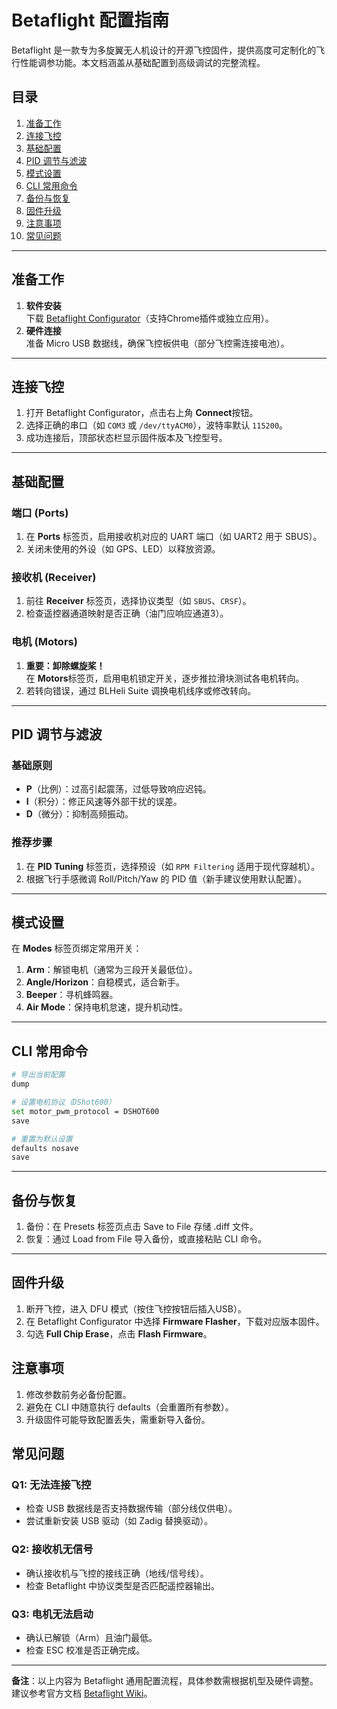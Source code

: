 # Betaflight 配置指南

Betaflight 是一款专为多旋翼无人机设计的开源飞控固件，提供高度可定制化的飞行性能调参功能。本文档涵盖从基础配置到高级调试的完整流程。

## 目录
1. [准备工作](#准备工作)
2. [连接飞控](#连接飞控)
3. [基础配置](#基础配置)
4. [PID 调节与滤波](#pid-调节与滤波)
5. [模式设置](#模式设置)
6. [CLI 常用命令](#cli-常用命令)
7. [备份与恢复](#备份与恢复)
8. [固件升级](#固件升级)
9. [注意事项](#注意事项)
10. [常见问题](#常见问题)

---

## 准备工作
1. ​**软件安装**​  
   下载 [Betaflight Configurator](https://github.com/betaflight/betaflight-configurator/releases)（支持Chrome插件或独立应用）。
2. ​**硬件连接**​  
   准备 Micro USB 数据线，确保飞控板供电（部分飞控需连接电池）。

---

## 连接飞控
1. 打开 Betaflight Configurator，点击右上角 ​**Connect**​ 按钮。
2. 选择正确的串口（如 `COM3` 或 `/dev/ttyACM0`），波特率默认 `115200`。
3. 成功连接后，顶部状态栏显示固件版本及飞控型号。

---

## 基础配置
### 端口 (Ports)
1. 在 ​**Ports**​ 标签页，启用接收机对应的 UART 端口（如 UART2 用于 SBUS）。
2. 关闭未使用的外设（如 GPS、LED）以释放资源。

### 接收机 (Receiver)
1. 前往 ​**Receiver**​ 标签页，选择协议类型（如 `SBUS`、`CRSF`）。
2. 检查遥控器通道映射是否正确（油门应响应通道3）。

### 电机 (Motors)
1. ​**重要：卸除螺旋桨！​**​  
   在 ​**Motors**​ 标签页，启用电机锁定开关，逐步推拉滑块测试各电机转向。
2. 若转向错误，通过 BLHeli Suite 调换电机线序或修改转向。

---

## PID 调节与滤波
### 基础原则
- ​**P**​（比例）：过高引起震荡，过低导致响应迟钝。
- ​**I**​（积分）：修正风速等外部干扰的误差。
- ​**D**​（微分）：抑制高频振动。

### 推荐步骤
1. 在 ​**PID Tuning**​ 标签页，选择预设（如 `RPM Filtering` 适用于现代穿越机）。
2. 根据飞行手感微调 Roll/Pitch/Yaw 的 PID 值（新手建议使用默认配置）。

---

## 模式设置
在 ​**Modes**​ 标签页绑定常用开关：
1. ​**Arm**​：解锁电机（通常为三段开关最低位）。
2. ​**Angle/Horizon**​：自稳模式，适合新手。
3. ​**Beeper**​：寻机蜂鸣器。
4. ​**Air Mode**​：保持电机怠速，提升机动性。

---

## CLI 常用命令
```bash
# 导出当前配置
dump

# 设置电机协议（DShot600）
set motor_pwm_protocol = DSHOT600
save

# 重置为默认设置
defaults nosave
save
```

--- 

## 备份与恢复
1. 备份​：在 ​Presets​ 标签页点击 ​Save to File​ 存储 .diff 文件。
2. ​恢复​：通过 ​Load from File​ 导入备份，或直接粘贴 CLI 命令。

---

## 固件升级
1. 断开飞控，进入 DFU 模式（按住飞控按钮后插入USB）。
2. 在 Betaflight Configurator 中选择 **​Firmware Flasher**，下载对应版本固件。
3. 勾选 **​Full Chip Erase**，点击 **​Flash Firmware**。

## 注意事项
1. 修改参数前务必备份配置。
2. 避免在 CLI 中随意执行 defaults（会重置所有参数）。
3. 升级固件可能导致配置丢失，需重新导入备份。

## 常见问题

### Q1: 无法连接飞控
- 检查 USB 数据线是否支持数据传输（部分线仅供电）。
- 尝试重新安装 USB 驱动（如 Zadig 替换驱动）。
### Q2: 接收机无信号
- 确认接收机与飞控的接线正确（地线/信号线）。
- 检查 Betaflight 中协议类型是否匹配遥控器输出。
### Q3: 电机无法启动
- 确认已解锁（Arm）且油门最低。
- 检查 ESC 校准是否正确完成。


---

​**备注**​：以上内容为 Betaflight 通用配置流程，具体参数需根据机型及硬件调整。建议参考官方文档 [Betaflight Wiki](https://github.com/betaflight/betaflight/wiki)。